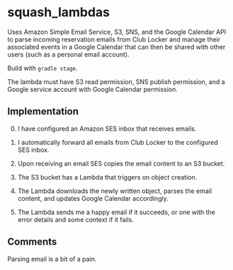 # squash_lambdas

Uses Amazon Simple Email Service, S3, SNS, and the Google Calendar API to parse incoming reservation emails from Club Locker and manage their associated events in a Google Calendar that can then be shared with other users (such as a personal email account).

Build with `gradle stage`.

The lambda must have S3 read permission, SNS publish permission, and a Google service account with Google Calendar permission.

## Implementation

0.  I have configured an Amazon SES inbox that receives emails.

1.  I automatically forward all emails from Club Locker to the configured SES inbox.

2.  Upon receiving an email SES copies the email content to an S3 bucket.

3.  The S3 bucket has a Lambda that triggers on object creation.

4.  The Lambda downloads the newly written object, parses the email content, and updates Google Calendar accordingly.

5.  The Lambda sends me a happy email if it succeeds, or one with the error details and some context if it fails.

## Comments

Parsing email is a bit of a pain.
